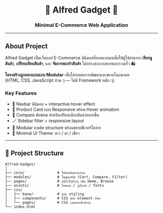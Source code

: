 
<h1 align="center">🔷 Alfred Gadget 🔷</h1>
<h3 align="center">Minimal E-Commerce Web Application</h3>

---

##  About Project

Alfred Gadget เป็นเว็บแอป E-Commerce มินิมอลที่ออกแบบมาเพื่อให้ผู้ใช้สามารถ **เรียกดูสินค้า**, **เปรียบเทียบสินค้า**, และ **จัดการตะกร้าสินค้า** ได้อย่างสะดวกสบายและรวดเร็ว 🛍️

**โครงสร้างถูกออกแบบแบบ Modular** เพื่อให้ง่ายต่อการพัฒนาและขยายในอนาคต  
(HTML, CSS, JavaScript ล้วน ๆ — ไม่มี Framework หนัก ๆ)

###  Key Features
- 🧭 Navbar มินิมอล + interactive hover effect  
- 🛒 Product Card แบบ Responsive พร้อม Hover animation  
- 📝 Compare Arena สำหรับเปรียบเทียบสินค้าหลายชิ้น  
- 🪄 Sidebar filter + responsive layout  
- 💬 Modular code structure พร้อมขยายฟีเจอร์ได้ง่าย  
- 🌿 Minimal UI Theme: ขาว / ดำ / เขียว

---

## 📂 Project Structure

```plaintext
Alfred-Gadget/
│
├── core/               # โค้ดหลักของระบบ
├── modules/            # โมดูลเสริม (Cart, Compare, Filter)
├── pages/              # หน้าเว็บต่างๆ เช่น Home, Browse
├── assets/             # ไอคอน / รูปภาพ / fonts
├── css/
│   ├── base/           # ฐาน styling
│   ├── components/     # CSS ของ element ย่อย
│   └── pages/          # CSS เฉพาะหน้าต่างๆ
└── index.html
